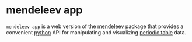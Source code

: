 # mendeleev app


`mendeleev app` is a web version of the [mendeleev] package that provides a
convenient [python] API for manipulating and visualizing [periodic table] data.


[mendeleev]: http://mendeleev.readthedocs.io/en/stable/
[periodic table]: https://en.wikipedia.org/wiki/Periodic_table
[python]: http://python.org

